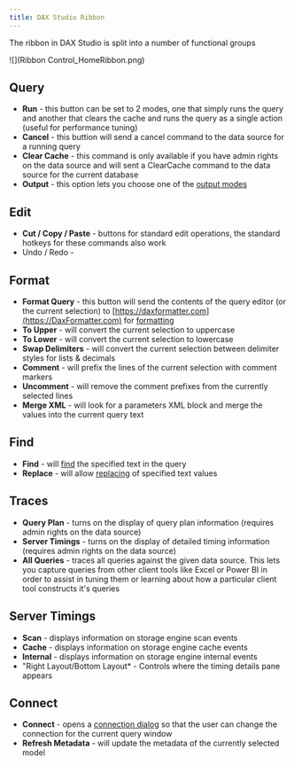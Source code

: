 ```yaml
---
title: DAX Studio Ribbon
---
```


The ribbon in DAX Studio is split into a number of functional groups

![](Ribbon Control_HomeRibbon.png)

## Query

- **Run** - this button can be set to 2 modes, one that simply runs the query and another that clears the cache and runs the query as a single action (useful for performance tuning)
- **Cancel** - this buttion will send a cancel command to the data source for a running query
- **Clear Cache** - this command is only available if you have admin rights on the data source and will sent a ClearCache command to the data source for the current database
- **Output** - this option lets you choose one of the [output modes](../output-modes)

## Edit 
- **Cut / Copy / Paste** - buttons for standard edit operations, the standard hotkeys for these commands also work
- Undo / Redo -
## Format
- **Format Query** - this button will send the contents of the query editor (or the current selection) to [https://daxformatter.com](https://DaxFormatter.com) for [formatting](../daxformatter-support)
- **To Upper** - will convert the current selection to uppercase
- **To Lower** - will convert the current selection to lowercase
- **Swap Delimiters** - will convert the current selection between delimiter styles for lists & decimals
- **Comment** - will prefix the lines of the current selection with comment markers
- **Uncomment** - will remove the comment prefixes from the currently selected lines
- **Merge XML** - will look for a parameters XML block and merge the values into the current query text

## Find
- **Find** - will [find](../find-replace) the specified text in the query
- **Replace** - will allow [replacing](../find-replace) of specified text values

## Traces
- **Query Plan** - turns on the display of query plan information (requires admin rights on the data source)
- **Server Timings** - turns on the display of detailed timing information (requires admin rights on the data source)
- **All Queries** - traces all queries against the given data source. This lets you capture queries from other client tools like Excel or Power BI in order to assist in tuning them or learning about how a particular client tool constructs it's queries

## Server Timings
- **Scan** - displays information on storage engine scan events
- **Cache** - displays information on storage engine cache events
- **Internal** - displays information on storage engine internal events 
- "Right Layout/Bottom Layout* - Controls where the timing details pane appears
## Connect
- **Connect** - opens a [connection dialog](../connection-dialog) so that the user can change the connection for the current query window
- **Refresh Metadata** - will update the metadata of the currently selected model